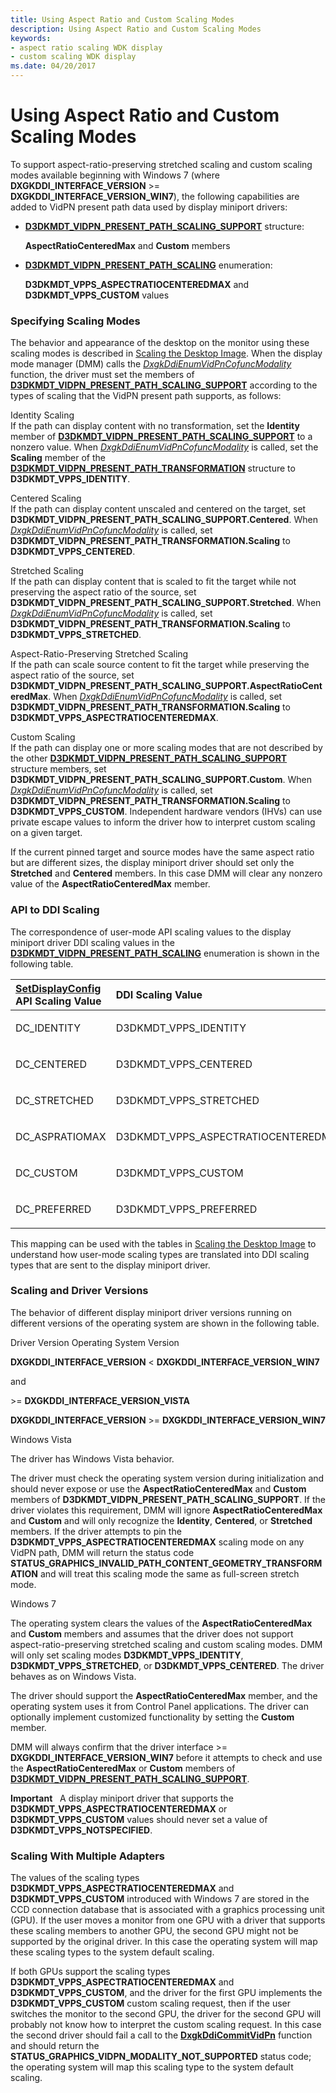 ```yaml
---
title: Using Aspect Ratio and Custom Scaling Modes
description: Using Aspect Ratio and Custom Scaling Modes
keywords:
- aspect ratio scaling WDK display
- custom scaling WDK display
ms.date: 04/20/2017
---
```


# Using Aspect Ratio and Custom Scaling Modes


To support aspect-ratio-preserving stretched scaling and custom scaling modes available beginning with Windows 7 (where **DXGKDDI\_INTERFACE\_VERSION** &gt;= **DXGKDDI\_INTERFACE\_VERSION\_WIN7**), the following capabilities are added to VidPN present path data used by display miniport drivers:

-   [**D3DKMDT\_VIDPN\_PRESENT\_PATH\_SCALING\_SUPPORT**](/windows-hardware/drivers/ddi/d3dkmdt/ns-d3dkmdt-_d3dkmdt_vidpn_present_path_scaling_support) structure:

    **AspectRatioCenteredMax** and **Custom** members

-   [**D3DKMDT\_VIDPN\_PRESENT\_PATH\_SCALING**](/windows-hardware/drivers/ddi/d3dkmdt/ne-d3dkmdt-_d3dkmdt_vidpn_present_path_scaling) enumeration:

    **D3DKMDT\_VPPS\_ASPECTRATIOCENTEREDMAX** and **D3DKMDT\_VPPS\_CUSTOM** values

### <span id="specifying_scaling_modes"></span><span id="SPECIFYING_SCALING_MODES"></span> Specifying Scaling Modes

The behavior and appearance of the desktop on the monitor using these scaling modes is described in [Scaling the Desktop Image](scaling-the-desktop-image.md). When the display mode manager (DMM) calls the [*DxgkDdiEnumVidPnCofuncModality*](/windows-hardware/drivers/ddi/d3dkmddi/nc-d3dkmddi-dxgkddi_enumvidpncofuncmodality) function, the driver must set the members of [**D3DKMDT\_VIDPN\_PRESENT\_PATH\_SCALING\_SUPPORT**](/windows-hardware/drivers/ddi/d3dkmdt/ns-d3dkmdt-_d3dkmdt_vidpn_present_path_scaling_support) according to the types of scaling that the VidPN present path supports, as follows:

<span id="________Identity_Scaling_______"></span><span id="________identity_scaling_______"></span><span id="________IDENTITY_SCALING_______"></span> Identity Scaling   
If the path can display content with no transformation, set the **Identity** member of [**D3DKMDT\_VIDPN\_PRESENT\_PATH\_SCALING\_SUPPORT**](/windows-hardware/drivers/ddi/d3dkmdt/ns-d3dkmdt-_d3dkmdt_vidpn_present_path_scaling_support) to a nonzero value. When [*DxgkDdiEnumVidPnCofuncModality*](/windows-hardware/drivers/ddi/d3dkmddi/nc-d3dkmddi-dxgkddi_enumvidpncofuncmodality) is called, set the **Scaling** member of the [**D3DKMDT\_VIDPN\_PRESENT\_PATH\_TRANSFORMATION**](/windows-hardware/drivers/ddi/d3dkmdt/ns-d3dkmdt-_d3dkmdt_vidpn_present_path_transformation) structure to **D3DKMDT\_VPPS\_IDENTITY**.

<span id="________Centered_Scaling_______"></span><span id="________centered_scaling_______"></span><span id="________CENTERED_SCALING_______"></span> Centered Scaling   
If the path can display content unscaled and centered on the target, set **D3DKMDT\_VIDPN\_PRESENT\_PATH\_SCALING\_SUPPORT.Centered**. When [*DxgkDdiEnumVidPnCofuncModality*](/windows-hardware/drivers/ddi/d3dkmddi/nc-d3dkmddi-dxgkddi_enumvidpncofuncmodality) is called, set **D3DKMDT\_VIDPN\_PRESENT\_PATH\_TRANSFORMATION.Scaling** to **D3DKMDT\_VPPS\_CENTERED**.

<span id="________Stretched_Scaling_______"></span><span id="________stretched_scaling_______"></span><span id="________STRETCHED_SCALING_______"></span> Stretched Scaling   
If the path can display content that is scaled to fit the target while not preserving the aspect ratio of the source, set **D3DKMDT\_VIDPN\_PRESENT\_PATH\_SCALING\_SUPPORT.Stretched**. When [*DxgkDdiEnumVidPnCofuncModality*](/windows-hardware/drivers/ddi/d3dkmddi/nc-d3dkmddi-dxgkddi_enumvidpncofuncmodality) is called, set **D3DKMDT\_VIDPN\_PRESENT\_PATH\_TRANSFORMATION.Scaling** to **D3DKMDT\_VPPS\_STRETCHED**.

<span id="________Aspect-Ratio-Preserving_Stretched_Scaling_______"></span><span id="________aspect-ratio-preserving_stretched_scaling_______"></span><span id="________ASPECT-RATIO-PRESERVING_STRETCHED_SCALING_______"></span> Aspect-Ratio-Preserving Stretched Scaling   
If the path can scale source content to fit the target while preserving the aspect ratio of the source, set **D3DKMDT\_VIDPN\_PRESENT\_PATH\_SCALING\_SUPPORT.AspectRatioCenteredMax**. When [*DxgkDdiEnumVidPnCofuncModality*](/windows-hardware/drivers/ddi/d3dkmddi/nc-d3dkmddi-dxgkddi_enumvidpncofuncmodality) is called, set **D3DKMDT\_VIDPN\_PRESENT\_PATH\_TRANSFORMATION.Scaling** to **D3DKMDT\_VPPS\_ASPECTRATIOCENTEREDMAX**.

<span id="________Custom_Scaling_______"></span><span id="________custom_scaling_______"></span><span id="________CUSTOM_SCALING_______"></span> Custom Scaling   
If the path can display one or more scaling modes that are not described by the other [**D3DKMDT\_VIDPN\_PRESENT\_PATH\_SCALING\_SUPPORT**](/windows-hardware/drivers/ddi/d3dkmdt/ns-d3dkmdt-_d3dkmdt_vidpn_present_path_scaling_support) structure members, set **D3DKMDT\_VIDPN\_PRESENT\_PATH\_SCALING\_SUPPORT.Custom**. When [*DxgkDdiEnumVidPnCofuncModality*](/windows-hardware/drivers/ddi/d3dkmddi/nc-d3dkmddi-dxgkddi_enumvidpncofuncmodality) is called, set **D3DKMDT\_VIDPN\_PRESENT\_PATH\_TRANSFORMATION.Scaling** to **D3DKMDT\_VPPS\_CUSTOM**. Independent hardware vendors (IHVs) can use private escape values to inform the driver how to interpret custom scaling on a given target.

If the current pinned target and source modes have the same aspect ratio but are different sizes, the display miniport driver should set only the **Stretched** and **Centered** members. In this case DMM will clear any nonzero value of the **AspectRatioCenteredMax** member.

### <span id="api_to_ddi_scaling"></span><span id="API_TO_DDI_SCALING"></span> API to DDI Scaling

The correspondence of user-mode API scaling values to the display miniport driver DDI scaling values in the [**D3DKMDT\_VIDPN\_PRESENT\_PATH\_SCALING**](/windows-hardware/drivers/ddi/d3dkmdt/ne-d3dkmdt-_d3dkmdt_vidpn_present_path_scaling) enumeration is shown in the following table.

<table>
<colgroup>
<col width="50%" />
<col width="50%" />
</colgroup>
<thead>
<tr class="header">
<th align="left"><a href="/windows/win32/api/winuser/nf-winuser-setdisplayconfig" data-raw-source="[&lt;strong&gt;SetDisplayConfig&lt;/strong&gt;](/windows/win32/api/winuser/nf-winuser-setdisplayconfig)"><strong>SetDisplayConfig</strong></a> API Scaling Value</th>
<th align="left">DDI Scaling Value</th>
</tr>
</thead>
<tbody>
<tr class="odd">
<td align="left"><p>DC_IDENTITY</p></td>
<td align="left"><p>D3DKMDT_VPPS_IDENTITY</p></td>
</tr>
<tr class="even">
<td align="left"><p>DC_CENTERED</p></td>
<td align="left"><p>D3DKMDT_VPPS_CENTERED</p></td>
</tr>
<tr class="odd">
<td align="left"><p>DC_STRETCHED</p></td>
<td align="left"><p>D3DKMDT_VPPS_STRETCHED</p></td>
</tr>
<tr class="even">
<td align="left"><p>DC_ASPRATIOMAX</p></td>
<td align="left"><p>D3DKMDT_VPPS_ASPECTRATIOCENTEREDMAX</p></td>
</tr>
<tr class="odd">
<td align="left"><p>DC_CUSTOM</p></td>
<td align="left"><p>D3DKMDT_VPPS_CUSTOM</p></td>
</tr>
<tr class="even">
<td align="left"><p>DC_PREFERRED</p></td>
<td align="left"><p>D3DKMDT_VPPS_PREFERRED</p></td>
</tr>
</tbody>
</table>

 

This mapping can be used with the tables in [Scaling the Desktop Image](scaling-the-desktop-image.md) to understand how user-mode scaling types are translated into DDI scaling types that are sent to the display miniport driver.

### <span id="scaling_and_driver_versions"></span><span id="SCALING_AND_DRIVER_VERSIONS"></span> Scaling and Driver Versions

The behavior of different display miniport driver versions running on different versions of the operating system are shown in the following table.

Driver Version
Operating System Version

**DXGKDDI\_INTERFACE\_VERSION** &lt; **DXGKDDI\_INTERFACE\_VERSION\_WIN7**

and

&gt;= **DXGKDDI\_INTERFACE\_VERSION\_VISTA**

**DXGKDDI\_INTERFACE\_VERSION** &gt;= **DXGKDDI\_INTERFACE\_VERSION\_WIN7**

Windows Vista

The driver has Windows Vista behavior.

The driver must check the operating system version during initialization and should never expose or use the **AspectRatioCenteredMax** and **Custom** members of **D3DKMDT\_VIDPN\_PRESENT\_PATH\_SCALING\_SUPPORT**. If the driver violates this requirement, DMM will ignore **AspectRatioCenteredMax** and **Custom** and will only recognize the **Identity**, **Centered**, or **Stretched** members. If the driver attempts to pin the **D3DKMDT\_VPPS\_ASPECTRATIOCENTEREDMAX** scaling mode on any VidPN path, DMM will return the status code **STATUS\_GRAPHICS\_INVALID\_PATH\_CONTENT\_GEOMETRY\_TRANSFORMATION** and will treat this scaling mode the same as full-screen stretch mode.

Windows 7

The operating system clears the values of the **AspectRatioCenteredMax** and **Custom** members and assumes that the driver does not support aspect-ratio-preserving stretched scaling and custom scaling modes. DMM will only set scaling modes **D3DKMDT\_VPPS\_IDENTITY**, **D3DKMDT\_VPPS\_STRETCHED**, or **D3DKMDT\_VPPS\_CENTERED**. The driver behaves as on Windows Vista.

The driver should support the **AspectRatioCenteredMax** member, and the operating system uses it from Control Panel applications. The driver can optionally implement customized functionality by setting the **Custom** member.

 

DMM will always confirm that the driver interface &gt;= **DXGKDDI\_INTERFACE\_VERSION\_WIN7** before it attempts to check and use the **AspectRatioCenteredMax** or **Custom** members of [**D3DKMDT\_VIDPN\_PRESENT\_PATH\_SCALING\_SUPPORT**](/windows-hardware/drivers/ddi/d3dkmdt/ns-d3dkmdt-_d3dkmdt_vidpn_present_path_scaling_support).

**Important**   A display miniport driver that supports the **D3DKMDT\_VPPS\_ASPECTRATIOCENTEREDMAX** or **D3DKMDT\_VPPS\_CUSTOM** values should never set a value of **D3DKMDT\_VPPS\_NOTSPECIFIED**.

 

### <span id="scaling_with_multiple_adapters"></span><span id="SCALING_WITH_MULTIPLE_ADAPTERS"></span> Scaling With Multiple Adapters

The values of the scaling types **D3DKMDT\_VPPS\_ASPECTRATIOCENTEREDMAX** and **D3DKMDT\_VPPS\_CUSTOM** introduced with Windows 7 are stored in the CCD connection database that is associated with a graphics processing unit (GPU). If the user moves a monitor from one GPU with a driver that supports these scaling members to another GPU, the second GPU might not be supported by the original driver. In this case the operating system will map these scaling types to the system default scaling.

If both GPUs support the scaling types **D3DKMDT\_VPPS\_ASPECTRATIOCENTEREDMAX** and **D3DKMDT\_VPPS\_CUSTOM**, and the driver for the first GPU implements the **D3DKMDT\_VPPS\_CUSTOM** custom scaling request, then if the user switches the monitor to the second GPU, the driver for the second GPU will probably not know how to interpret the custom scaling request. In this case the second driver should fail a call to the [**DxgkDdiCommitVidPn**](/windows-hardware/drivers/ddi/d3dkmddi/nc-d3dkmddi-dxgkddi_commitvidpn) function and should return the **STATUS\_GRAPHICS\_VIDPN\_MODALITY\_NOT\_SUPPORTED** status code; the operating system will map this scaling type to the system default scaling.


